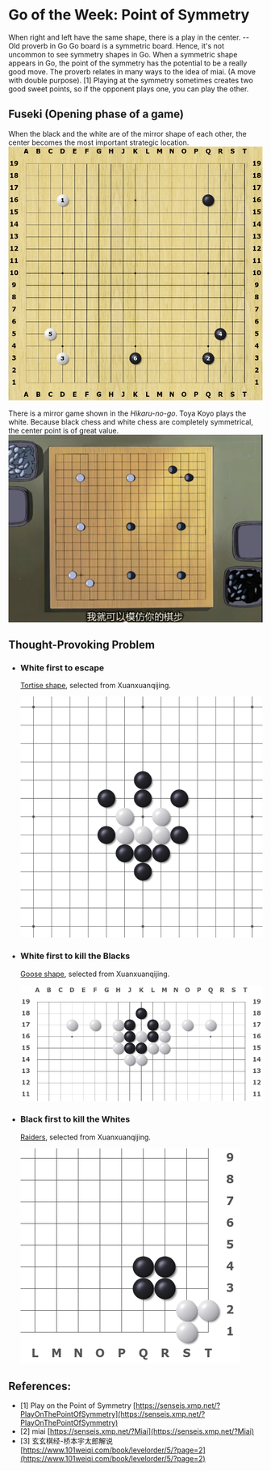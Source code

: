 # Go of the Week: Point of Symmetry

When right and left have the same shape, there is a play in the center. -- Old proverb in Go
Go board is a symmetric board. Hence, it's not uncommon to see symmetry shapes in Go. When a symmetric shape appears in Go, the point of the symmetry has the potential to be a really good move. The proverb relates in many ways to the idea of miai. (A move with double purpose). [1] Playing at the symmetry sometimes creates two good sweet points, so if the opponent plays one, you can play the other. 


## Fuseki (Opening phase of a game)

When the black and the white are of the mirror shape of each other, the center becomes the most important strategic location.
![](imgs/symmatric-point.png)

There is a mirror game shown in the *Hikaru-no-go*. Toya Koyo plays the white. Because black chess and white chess are completely symmetrical, the center point is of great value. 
![](imgs/hikaru-no-go-mirror-game.png)


## Thought-Provoking Problem
- ### White first to escape
  [Tortise shape](https://www.101weiqi.com/book/levelorder/5/74/), selected from Xuanxuanqijing.

  ![](imgs/tortise-shape.png)

- ### White first to kill the Blacks
  [Goose shape](https://www.101weiqi.com/book/levelorder/5/68/), selected from Xuanxuanqijing.

  ![](imgs/goose-cooking.png)

- ### Black first to kill the Whites
  [Raiders](https://www.101weiqi.com/book/xuanxuanqijin/90/7104/), selected from Xuanxuanqijing.

  ![](imgs/raiders.png)


## References: 
- [1] Play on the Point of Symmetry [https://senseis.xmp.net/?PlayOnThePointOfSymmetry](https://senseis.xmp.net/?PlayOnThePointOfSymmetry) 
- [2] miai [https://senseis.xmp.net/?Miai](https://senseis.xmp.net/?Miai) 
- [3] 玄玄棋经-桥本宇太郎解说 [https://www.101weiqi.com/book/levelorder/5/?page=2](https://www.101weiqi.com/book/levelorder/5/?page=2) 